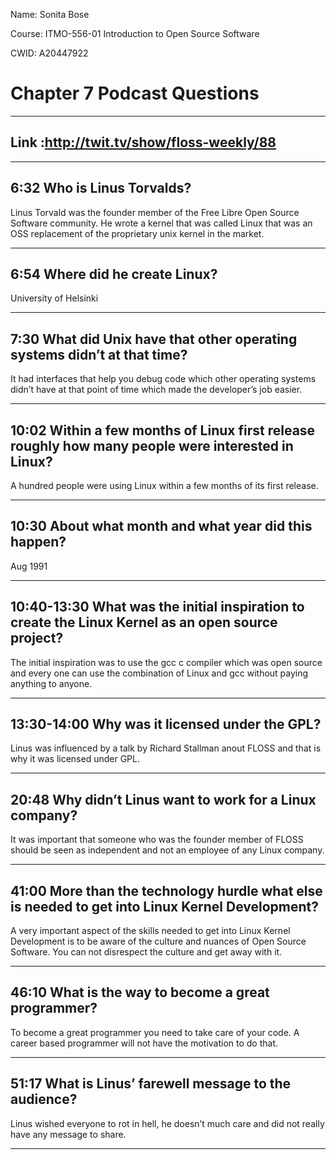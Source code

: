 Name: Sonita Bose

Course: ITMO-556-01 Introduction to Open Source Software

CWID: A20447922

# Chapter 7 Podcast Questions  
---

## Link :http://twit.tv/show/floss-weekly/88 


---

## 6:32 Who is Linus Torvalds? 

Linus Torvald was the founder member of the Free Libre Open Source Software community. He wrote a kernel that was called Linux that was an OSS replacement of the proprietary unix kernel in the market.

---

## 6:54 Where did he create Linux? 

University of Helsinki

---

## 7:30 What did Unix have that other operating systems didn’t at that time? 

It had interfaces that help you debug code which other operating systems didn’t have at that point of time which made the developer’s job easier.

---

## 10:02 Within a few months of Linux first release roughly how many people were interested in Linux? 

A hundred people were using Linux within a few months of its first release.

---

## 10:30 About what month and what year did this happen? 

Aug 1991

---

## 10:40-13:30 What was the initial inspiration to create the Linux Kernel as an open source project? 

The initial inspiration was to use the gcc c compiler which was open source and every one can use the combination of Linux and gcc without paying anything to anyone.

---

## 13:30-14:00 Why was it licensed under the GPL? 

Linus was influenced by a talk by Richard Stallman anout FLOSS and that is why it was licensed under GPL.

---

## 20:48 Why didn’t Linus want to work for a Linux company? 

It was important that someone who was the founder member of FLOSS should be seen as independent and not an employee of any Linux company.

---

## 41:00 More than the technology hurdle what else is needed to get into Linux Kernel Development? 

A very important aspect of the skills needed to get into Linux Kernel Development is to be aware of the culture and nuances of Open Source Software. You can not disrespect the culture and get away with it.

---

## 46:10 What is the way to become a great programmer? 

To become a great programmer you need to take care of your code. A career based programmer will not have the motivation to do that. 

---

## 51:17 What is Linus’ farewell message to the audience?

Linus wished everyone to rot in hell, he doesn’t much care and did not really have any message to share.

---

